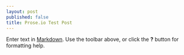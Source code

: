 ```yaml
---
layout: post
published: false
title: Prose.io Test Post
---
```


Enter text in [Markdown](http://daringfireball.net/projects/markdown/). Use the toolbar above, or click the **?** button for formatting help.
